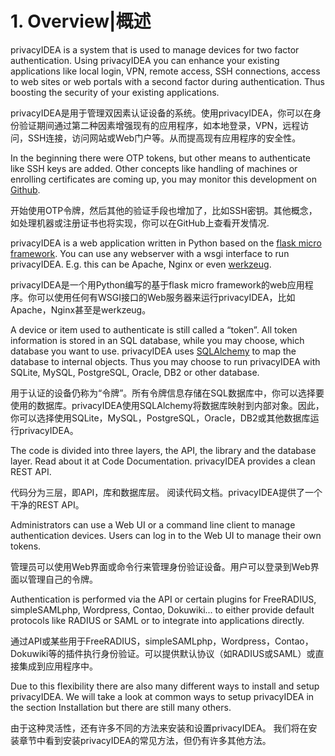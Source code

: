 # 1. Overview|概述

privacyIDEA is a system that is used to manage devices for two factor authentication. Using privacyIDEA you can enhance your existing applications like local login, VPN, remote access, SSH connections, access to web sites or web portals with a second factor during authentication. Thus boosting the security of your existing applications.

privacyIDEA是用于管理双因素认证设备的系统。使用privacyIDEA，你可以在身份验证期间通过第二种因素增强现有的应用程序，如本地登录，VPN，远程访问，SSH连接，访问网站或Web门户等。从而提高现有应用程序的安全性。

In the beginning there were OTP tokens, but other means to authenticate like SSH keys are added. Other concepts like handling of machines or enrolling certificates are coming up, you may monitor this development on [Github](https://github.com/privacyidea/privacyidea).

开始使用OTP令牌，然后其他的验证手段也增加了，比如SSH密钥。其他概念，如处理机器或注册证书也将实现，你可以在GitHub上查看开发情况.

privacyIDEA is a web application written in Python based on the [flask micro framework](http://flask.pocoo.org/). You can use any webserver with a wsgi interface to run privacyIDEA. E.g. this can be Apache, Nginx or even [werkzeug](http://werkzeug.pocoo.org/).

privacyIDEA是一个用Python编写的基于flask micro framework的web应用程序。你可以使用任何有WSGI接口的Web服务器来运行privacyIDEA，比如Apache，Nginx甚至是werkzeug。

A device or item used to authenticate is still called a “token”. All token information is stored in an SQL database, while you may choose, which database you want to use. privacyIDEA uses [SQLAlchemy](http://www.sqlalchemy.org/) to map the database to internal objects. Thus you may choose to run privacyIDEA with SQLite, MySQL, PostgreSQL, Oracle, DB2 or other database.

用于认证的设备仍称为“令牌”。所有令牌信息存储在SQL数据库中，你可以选择要使用的数据库。privacyIDEA使用SQLAlchemy将数据库映射到内部对象。因此，你可以选择使用SQLite，MySQL，PostgreSQL，Oracle，DB2或其他数据库运行privacyIDEA。

The code is divided into three layers, the API, the library and the database layer. Read about it at Code Documentation. privacyIDEA provides a clean REST API.

代码分为三层，即API，库和数据库层。 阅读代码文档。privacyIDEA提供了一个干净的REST API。

Administrators can use a Web UI or a command line client to manage authentication devices. Users can log in to the Web UI to manage their own tokens.

管理员可以使用Web界面或命令行来管理身份验证设备。用户可以登录到Web界面以管理自己的令牌。

Authentication is performed via the API or certain plugins for FreeRADIUS, simpleSAMLphp, Wordpress, Contao, Dokuwiki... to either provide default protocols like RADIUS or SAML or to integrate into applications directly.

通过API或某些用于FreeRADIUS，simpleSAMLphp，Wordpress，Contao，Dokuwiki等的插件执行身份验证。可以提供默认协议（如RADIUS或SAML）或直接集成到应用程序中。

Due to this flexibility there are also many different ways to install and setup privacyIDEA. We will take a look at common ways to setup privacyIDEA in the section Installation but there are still many others.

由于这种灵活性，还有许多不同的方法来安装和设置privacyIDEA。 我们将在安装章节中看到安装privacyIDEA的常见方法，但仍有许多其他方法。
